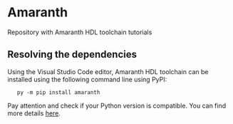 # Amaranth
 Repository with Amaranth HDL toolchain tutorials
## Resolving the dependencies
 Using the Visual Studio Code editor, Amaranth HDL toolchain can be installed using the following 
 command line using PyPI:
 ```
    py -m pip install amaranth
 ```
 Pay attention and check if your Python version is compatible. You can find more details [here][def].

 [def]: https://amaranth-lang.org/docs/amaranth/latest/install.html